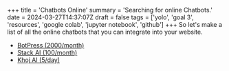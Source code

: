 +++
title = 'Chatbots Online'
summary = 'Searching for online Chatbots.'
date = 2024-03-27T14:37:07Z
draft = false
tags = ['yolo', 'goal 3', 'resources', 'google colab', 'jupyter notebook', 'github']
+++
So let's make a list of all the online chatbots that you can integrate into your website.
- [BotPress (2000/month)](https://botpress.com/pricing)
- [Stack AI (100/month)](https://www.stack-ai.com/pricing)
- [Khoj AI (5/day)](https://khoj.dev/pricing)

